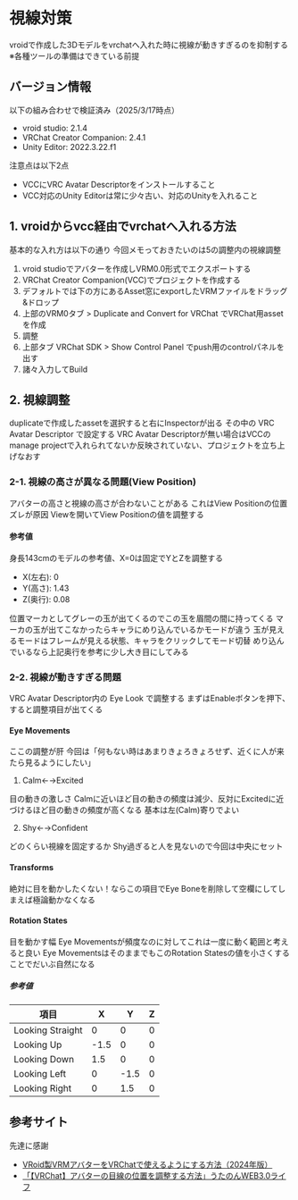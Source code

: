 # 視線対策
vroidで作成した3Dモデルをvrchatへ入れた時に視線が動きすぎるのを抑制する
※各種ツールの準備はできている前提

## バージョン情報
以下の組み合わせで検証済み（2025/3/17時点）

- vroid studio: 2.1.4
- VRChat Creator Companion: 2.4.1
- Unity Editor: 2022.3.22.f1

注意点は以下2点

- VCCにVRC Avatar Descriptorをインストールすること
- VCC対応のUnity Editorは常に少々古い、対応のUnityを入れること

## 1. vroidからvcc経由でvrchatへ入れる方法
基本的な入れ方は以下の通り
今回メモっておきたいのは5の調整内の視線調整

1. vroid studioでアバターを作成しVRM0.0形式でエクスポートする
2. VRChat Creator Companion(VCC)でプロジェクトを作成する
3. デフォルトでは下の方にあるAsset窓にexportしたVRMファイルをドラッグ&ドロップ
4. 上部のVRM0タブ > Duplicate and Convert for VRChat でVRChat用assetを作成
5. 調整
6. 上部タブ VRChat SDK > Show Control Panel でpush用のcontrolパネルを出す
7. 諸々入力してBuild

## 2. 視線調整
duplicateで作成したassetを選択すると右にInspectorが出る
その中の VRC Avatar Descriptor で設定する
VRC Avatar Descriptorが無い場合はVCCのmanage projectで入れられてないか反映されていない、プロジェクトを立ち上げなおす

### 2-1. 視線の高さが異なる問題(View Position)
アバターの高さと視線の高さが合わないことがある
これはView Positionの位置ズレが原因
Viewを開いてView Positionの値を調整する

#### 参考値
身長143cmのモデルの参考値、X=0は固定でYとZを調整する

- X(左右): 0
- Y(高さ): 1.43
- Z(奥行): 0.08

位置マーカとしてグレーの玉が出てくるのでこの玉を眉間の間に持ってくる
マーカの玉が出てこなかったらキャラにめり込んでいるかモードが違う
玉が見えるモードはフレームが見える状態、キャラをクリックしてモード切替
めり込んでいるなら上記奥行を参考に少し大き目にしてみる

### 2-2. 視線が動きすぎる問題
VRC Avatar Descriptor内の Eye Look で調整する
まずはEnableボタンを押下、すると調整項目が出てくる

#### Eye Movements
ここの調整が肝
今回は「何もない時はあまりきょろきょろせず、近くに人が来たら見るようにしたい」

1. Calm←→Excited

目の動きの激しさ
Calmに近いほど目の動きの頻度は減少、反対にExcitedに近づけるほど目の動きの頻度が高くなる
基本は左(Calm)寄りでよい

2. Shy←→Confident

どのくらい視線を固定するか
Shy過ぎると人を見ないので今回は中央にセット

#### Transforms
絶対に目を動かしたくない！ならこの項目でEye Boneを削除して空欄にしてしまえば極論動かなくなる

#### Rotation States
目を動かす幅
Eye Movementsが頻度なのに対してこれは一度に動く範囲と考えると良い
Eye MovementsはそのままでもこのRotation Statesの値を小さくすることでだいぶ自然になる

##### 参考値

| 項目 | X | Y | Z |
|------------------|------|------|---|
| Looking Straight | 0    | 0    | 0 |
| Looking Up       | -1.5 | 0    | 0 |
| Looking Down     | 1.5  | 0    | 0 |
| Looking Left     | 0    | -1.5 | 0 |
| Looking Right    | 0    | 1.5  | 0 |

## 参考サイト
先達に感謝

- [VRoid製VRMアバターをVRChatで使えるようにする方法（2024年版）](https://note.com/unsoluble_sugar/n/n4546b5eaf00f)
- [「【VRChat】アバターの目線の位置を調整する方法」うたのんWEB3.0ライフ](https://utanoblog.net/category5/viewposition.htm)
